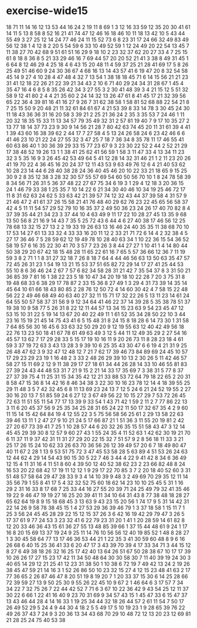 # exercise-wide15
18
71
11
14
16
12
13
53
44
16
24
2
19
11
8
69
1
3
12
16
33
59
12
35
20
30
41
61
14
11
5
13
8
58
8
52
16
21
41
74
47
12
46
16
18
46
10
11
18
13
42
10
5
43
44
55
49
3
27
25
12
14
24
77
46
24
11
15
52
73
6
8
23
31
17
24
66
32
49
83
49
56
12
38
1
4
12
8
2
20
5
54
59
6
33
10
49
52
59
1
12
24
49
20
22
54
13
45
7
11
38
27
70
42
68
9
51
61
51
16
29
9
18
10
2
23
32
37
62
20
27
33
4
7
25
15
61
8
18
8
36
8
5
21
33
29
46
16
7
69
44
57
20
20
52
21
41
3
38
8
49
31
45
1
6
64
8
12
46
29
4
25
18
4
6
43
15
20
48
11
4
59
37
25
21
28
41
69
17
5
8
26
25
49
51
46
60
9
24
30
36
67
4
68
16
13
14
43
57
41
6
19
47
20
8
32
54
58
45
14
9
27
4
10
28
4
47
48
4
32
7
13
54
1
38
18
18
45
71
6
14
15
56
21
21
23
31
41
12
18
22
26
21
22
39
21
34
43
2
10
6
71
40
29
24
34
31
28
67
1
45
4
35
47
16
4
6
8
5
8
35
26
42
34
3
27
55
3
2
30
41
48
39
3
4
21
15
12
5
51
32
58
9
12
41
80
2
4
4
21
35
60
2
24
14
32
13
26
47
61
8
41
45
17
21
32
39
56
65
22
36
4
39
81
16
41
16
27
9
26
7
31
62
38
58
1
58
81
52
68
88
22
54
21
8
7
25
15
50
9
20
48
21
11
32
61
84
61
67
4
21
53
39
8
33
14
78
3
30
45
24
30
11
18
43
36
36
31
16
20
58
3
39
21
2
25
21
36
24
2
35
3
35
53
7
24
46
1
11
20
32
18
35
15
33
11
13
34
57
79
35
49
32
31
2
57
81
19
40
7
9
17
10
35
27
2
13
77
18
14
37
73
23
9
30
9
14
56
21
28
7
80
42
63
74
45
20
11
31
61
39
4
41
1
39
43
60
16
38
39
62
2
44
17
7
27
58
4
5
13
24
26
58
24
6
23
42
46
6
6
41
46
23
10
21
22
24
27
55
32
3
47
25
7
18
7
36
34
8
35
78
11
17
46
55
41
60
63
86
40
1
30
36
39
29
33
15
77
23
67
9
3
23
30
22
52
2
44
2
52
21
29
17
38
48
52
19
26
13
1
1
38
41
25
62
41
56
59
1
58
3
11
47
33
4
13
34
11
23
32
3
5
35
16
9
3
26
45
42
53
49
64
5
41
12
28
14
32
31
46
21
1
2
11
23
20
26
41
19
70
22
4
36
45
16
20
24
37
12
11
43
53
9
63
49
76
12
6
4
21
40
53
62
10
28
23
14
44
6
28
40
38
28
24
36
40
45
46
20
10
22
33
21
18
65
9
15
25
30
9
2
8
35
12
38
3
28
32
30
57
55
57
69
54
60
50
56
70
10
1
8
24
78
58
39
8
34
56
71
26
31
5
36
37
48
22
27
67
75
34
6
19
3
1
29
4
12
18
3
20
36
15
24
1
46
79
33
38
1
25
35
7
10
14
22
6
21
34
30
40
46
10
34
19
25
46
72
17
11
8
31
62
63
24
62
5
33
63
42
21
39
57
74
12
32
43
44
37
39
58
4
31
57
9
21
46
47
2
41
61
37
26
15
58
21
41
76
48
40
29
62
76
23
22
45
65
56
58
37
42
4
5
11
11
54
57
29
52
79
10
16
35
37
2
49
50
36
23
24
26
17
40
70
82
8
4
37
39
35
44
21
34
23
3
37
44
10
4
63
49
9
11
17
22
10
28
27
45
13
35
9
68
13
50
56
8
21
16
9
14
43
7
35
5
25
72
43
6
44
4
6
27
40
38
17
46
56
12
25
78
68
13
32
15
27
13
2
2
19
33
19
26
63
13
16
46
24
40
35
35
11
38
68
70
10
17
53
14
27
61
13
33
32
4
33
33
16
20
11
12
2
33
21
71
72
6
14
4
2
32
38
4
5
27
17
36
46
7
5
28
59
62
12
19
49
78
10
28
40
63
34
1
10
22
36
15
54
36
52
58
19
57
6
16
35
22
30
41
70
3
57
7
23
26
3
8
44
27
27
1
10
41
1
4
14
80
44
50
38
29
20
67
42
18
15
48
28
11
65
22
61
16
7
65
5
57
36
66
12
36
7
11
19
59
3
8
2
71
1
1
8
31
27
32
18
7
26
8
18
7
64
4
44
46
56
63
13
50
63
35
47
57
72
45
26
31
23
1
54
19
13
21
15
53
37
51
65
82
72
29
14
17
27
41
25
44
53
55
10
8
6
36
46
24
2
67
7
57
6
82
34
58
28
31
21
42
7
35
54
37
8
3
31
50
21
36
85
39
7
81
16
1
38
22
23
5
18
10
47
34
20
19
18
10
22
28
7
20
3
75
31
8
19
48
68
33
6
38
29
17
78
87
2
33
15
36
8
27
49
1
3
29
4
31
73
39
14
35
14
45
64
10
61
66
18
43
80
85
2
28
76
12
50
72
4
14
60
30
42
4
7
58
15
22
48
56
22
2
49
46
68
49
40
63
40
27
32
11
15
71
17
32
22
26
5
13
11
23
14
61
24
64
55
50
57
58
37
31
56
9
9
12
34
64
41
46
22
37
14
39
28
5
35
38
78
51
37
19
38
10
9
58
77
5
26
31
8
22
12
11
44
57
13
34
15
23
63
9
54
23
45
47
12
53
15
10
31
22
5
19
14
13
67
20
40
22
49
11
1
61
52
35
34
28
50
22
10
3
44
23
16
15
19
21
45
14
75
43
41
6
5
15
48
31
8
24
15
8
18
28
6
14
73
30
1
31
58
7
64
85
56
30
16
45
6
33
63
32
50
29
20
9
12
19
55
63
12
40
42
49
56
18
22
76
13
23
50
18
41
67
78
61
49
63
49
3
12
5
44
11
12
49
35
29
2
27
54
16
45
57
13
62
7
17
29
28
33
5
15
17
19
10
16
11
9
20
26
73
11
8
28
23
18
4
61
59
3
37
19
72
63
3
43
13
28
3
9
39
10
6
25
35
43
30
47
6
6
19
4
21
31
9
25
26
48
47
62
3
9
32
47
12
48
12
7
21
7
62
17
39
46
73
84
89
69
24
45
10
57
17
29
23
29
23
19
1
16
48
2
3
33
2
48
26
29
39
10
13
2
30
26
5
11
42
46
57
58
27
15
11
69
2
12
9
11
38
29
17
27
18
61
34
44
26
28
14
33
10
46
55
81
83
27
39
24
43
44
48
53
31
7
21
9
15
2
21
14
33
17
35
69
7
3
38
31
5
77
8
37
27
37
39
75
4
11
25
31
15
34
35
42
12
21
33
88
53
72
64
79
18
22
65
2
20
31
8
58
47
15
36
8
14
42
16
8
46
34
38
3
22
30
10
16
23
78
12
14
4
18
39
55
25
29
11
48
3
5
7
42
32
45
6
8
11
13
69
23
24
13
7
12
5
24
6
21
24
52
19
55
2
27
30
16
20
13
7
51
85
59
24
6
27
12
3
67
49
56
22
10
15
27
29
7
53
72
26
45
72
63
11
51
55
11
54
77
17
13
39
9
33
54
1
43
71
42
1
59
2
11
2
7
77
86
22
13
3
11
6
20
45
37
56
9
25
35
34
25
28
31
65
24
22
11
50
17
32
67
35
4
2
9
60
11
15
14
15
42
64
84
19
4
12
55
22
3
5
75
56
58
56
25
61
2
29
13
58
22
63
39
46
13
11
1
2
47
27
9
10
21
24
5
17
66
87
21
1
51
36
3
11
55
20
19
81
2
42
27
20
67
73
39
41
7
25
1
10
28
57
44
6
20
32
26
35
15
51
58
43
47
3
12
14
45
45
29
39
30
8
12
57
9
60
27
43
1
55
24
35
4
11
52
63
1
42
62
30
19
21
70
6
11
37
11
9
37
42
31
11
31
27
29
20
22
15
32
7
51
57
9
2
8
56
18
11
33
3
21
25
17
26
15
24
10
62
33
26
63
70
36
56
26
12
39
49
57
20
6
7
18
49
80
47
40
11
67
2
28
1
13
9
53
51
75
72
3
47
45
53
58
28
5
63
89
4
51
53
26
24
63
12
44
62
4
29
14
54
43
90
15
30
5
22
7
46
3
44
4
22
9
41
42
8
34
6
36
49
12
15
4
11
31
16
4
11
51
8
60
4
39
50
12
40
52
38
62
23
2
23
66
82
48
8
24
16
53
20
22
68
42
17
19
11
12
12
1
9
29
17
22
70
85
3
7
2
20
18
40
52
60
3
31
51
48
57
58
64
29
47
28
33
9
3
4
14
10
39
9
48
3
2
49
69
70
29
35
12
11
14
35
56
79
1
55
8
41
17
5
4
32
32
52
75
60
18
62
14
23
10
10
25
45
5
31
1
16
29
2
31
16
33
8
17
68
7
25
33
44
16
27
55
20
39
71
24
25
49
79
32
41
35
46
19
22
9
46
47
19
19
27
16
25
20
39
41
11
34
10
64
31
43
8
77
38
48
18
28
27
65
62
64
19
8
9
15
18
68
45
3
13
63
9
43
23
15
20
56
1
74
17
9
5
31
14
42
31
22
14
26
9
58
78
38
45
15
1
4
27
53
29
36
39
46
79
1
3
37
18
58
1
15
11
7
1
25
3
56
24
45
45
28
29
22
15
12
15
37
26
3
6
42
16
19
42
29
79
47
3
26
5
17
37
61
9
77
24
53
3
23
32
41
6
22
79
23
31
20
1
41
1
20
28
59
14
61
82
8
12
20
33
46
36
43
15
61
36
27
55
13
48
85
39
66
1
37
15
44
48
61
9
24
1
17
16
8
20
15
69
13
37
19
24
9
25
11
14
76
10
56
56
12
40
19
85
52
1
48
8
28
27
1
3
30
45
58
64
77
13
17
46
36
53
44
21
1
22
35
3
41
30
59
60
48
8
9
6
16
26
68
6
40
15
25
36
41
33
6
20
47
17
3
43
39
70
39
4
17
33
34
71
3
44
15
12
8
27
6
49
38
18
26
32
16
25
17
42
40
13
64
26
51
67
50
28
38
67
10
17
17
39
10
26
26
17
27
15
23
17
42
11
34
50
48
64
30
30
58
30
7
11
40
39
19
24
30
3
40
65
14
29
12
21
25
41
12
23
31
38
50
1
10
38
6
72
19
7
49
42
13
24
2
19
26
38
45
47
59
21
14
16
3
1
52
26
86
50
10
23
32
15
27
4
12
15
23
48
41
63
2
17
77
36
65
2
26
87
46
47
8
20
51
19
8
19
20
7
1
20
33
37
15
30
6
14
25
28
66
72
39
59
27
13
9
50
25
30
9
55
26
22
45
10
9
67
2
1
46
64
6
3
17
57
7
34
34
22
7
32
75
26
7
22
44
42
52
7
71
6
3
67
10
22
36
42
9
43
54
25
12
11
37
30
22
6
66
1
22
41
16
40
9
23
70
31
69
9
34
57
43
15
1
45
47
33
6
15
47
37
13
43
46
44
28
4
14
16
33
1
19
25
34
44
32
18
26
44
57
2
61
11
54
7
50
17
26
49
52
29
5
24
4
9
44
30
4
18
2
5
5
49
17
5
10
19
23
1
9
28
65
39
76
22
49
26
37
43
7
24
9
3
20
36
13
34
43
68
70
29
10
48
72
12
13
20
23
12
69
81
21
28
25
24
75
40
53
38
